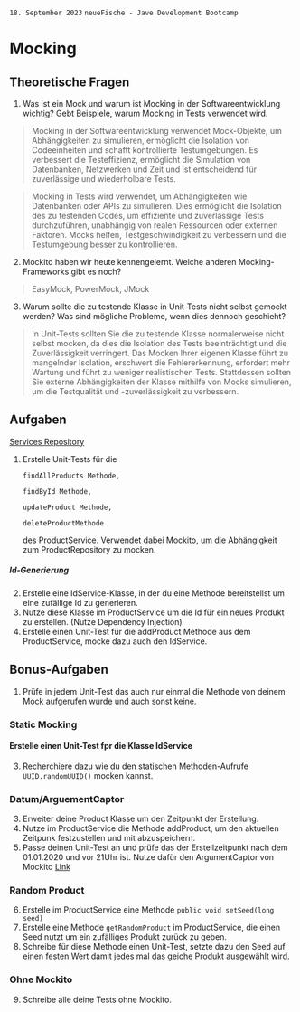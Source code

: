 `18. September 2023` `neueFische - Jave Development Bootcamp`
# Mocking
## Theoretische Fragen
1. Was ist ein Mock und warum ist Mocking in der Softwareentwicklung wichtig? Gebt Beispiele, warum Mocking in Tests verwendet wird.
> Mocking in der Softwareentwicklung verwendet Mock-Objekte, um Abhängigkeiten zu simulieren, ermöglicht die Isolation von Codeeinheiten und schafft kontrollierte Testumgebungen. Es verbessert die Testeffizienz, ermöglicht die Simulation von Datenbanken, Netzwerken und Zeit und ist entscheidend für zuverlässige und wiederholbare Tests.

> Mocking in Tests wird verwendet, um Abhängigkeiten wie Datenbanken oder APIs zu simulieren. Dies ermöglicht die Isolation des zu testenden Codes, um effiziente und zuverlässige Tests durchzuführen, unabhängig von realen Ressourcen oder externen Faktoren. Mocks helfen, Testgeschwindigkeit zu verbessern und die Testumgebung besser zu kontrollieren.
2. Mockito haben wir heute kennengelernt. Welche anderen Mocking-Frameworks gibt es noch? 
> EasyMock, PowerMock, JMock
3. Warum sollte die zu testende Klasse in Unit-Tests nicht selbst gemockt werden? Was sind mögliche Probleme, wenn dies dennoch geschieht?
> In Unit-Tests sollten Sie die zu testende Klasse normalerweise nicht selbst mocken, da dies die Isolation des Tests beeinträchtigt und die Zuverlässigkeit verringert. Das Mocken Ihrer eigenen Klasse führt zu mangelnder Isolation, erschwert die Fehlererkennung, erfordert mehr Wartung und führt zu weniger realistischen Tests. Stattdessen sollten Sie externe Abhängigkeiten der Klasse mithilfe von Mocks simulieren, um die Testqualität und -zuverlässigkeit zu verbessern.

## Aufgaben
[Services Repository](https://github.com/Flooooooooooorian/ffm-java-23-1-servies)
1. Erstelle Unit-Tests für die
    ```
    findAllProducts Methode,

    findById Methode,

    updateProduct Methode,

    deleteProductMethode
    ```
    des ProductService. Verwendet dabei Mockito, um die Abhängigkeit zum ProductRepository zu mocken.
##### Id-Generierung
2. Erstelle eine IdService-Klasse, in der du eine Methode bereitstellst um eine zufällige Id zu generieren.
3. Nutze diese Klasse im ProductService um die Id für ein neues Produkt zu erstellen. (Nutze Dependency Injection)
4. Erstelle einen Unit-Test für die addProduct Methode aus dem ProductService, mocke dazu auch den IdService.

## Bonus-Aufgaben
1. Prüfe in jedem Unit-Test das auch nur einmal die Methode von deinem Mock aufgerufen wurde und auch sonst keine.
### Static Mocking
#### Erstelle einen Unit-Test fpr die Klasse IdService
3. Recherchiere dazu wie du den statischen Methoden-Aufrufe `UUID.randomUUID()` mocken kannst.
### Datum/ArguementCaptor
3. Erweiter deine Product Klasse um den Zeitpunkt der Erstellung.
4. Nutze im ProductService die Methode addProduct, um den aktuellen Zeitpunk festzustellen und mit abzuspeichern.
5. Passe deinen Unit-Test an und prüfe das der Erstellzeitpunkt nach dem 01.01.2020 und vor 21Uhr ist. Nutze dafür den ArgumentCaptor von Mockito [Link](https://www.baeldung.com/mockito-argumentcaptor)
### Random Product
6. Erstelle im ProductService eine Methode `public void setSeed(long seed)`
7. Erstelle eine Methode `getRandomProduct` im ProductService, die einen Seed nutzt um ein zufälliges Produkt zurück zu geben.
8. Schreibe für diese Methode einen Unit-Test, setzte dazu den Seed auf einen festen Wert damit jedes mal das geiche Produkt ausgewählt wird.
### Ohne Mockito
9. Schreibe alle deine Tests ohne Mockito.





